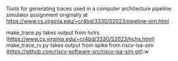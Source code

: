 Tools for generating traces used in a computer architecture pipeline simulator assignment
originally at https://www.cs.virginia.edu/~cr4bd/3330/S2023/pipeline-sim.html .

make_trace.py takes output from hclrs (https://www.cs.virginia.edu/~cr4bd/3330/S2023/hclrs.html)
make_trace_rv.py takes output from spike from riscv-isa-sim (https://github.com/riscv-software-src/riscv-isa-sim.git):w
